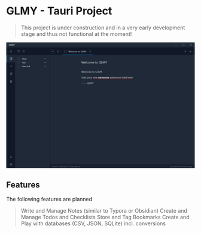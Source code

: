 GLMY - Tauri Project
====================

> This project is under construction and in a very early development stage and thus not functional at the moment!

![](./demo.png)

Features
--------
The following features are planned

> Write and Manage Notes (similar to Typora or Obsidian)
> Create and Manage Todos and Checklists
> Store and Tag Bookmarks
> Create and Play with databases (CSV, JSON, SQLite) incl. conversions
